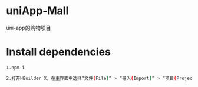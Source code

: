 # uniApp-Mall
uni-app的购物项目

# Install dependencies
```sh
1.npm i
```
```sh
2.打开HBuilder X，在主界面中选择“文件(File)” > “导入(Import)” > “项目(Project)”，然后选择你刚刚克隆到本地的项目文件夹，点击“确定”按钮即可将项目导入到HBuilder X中进行编辑和管理。
```
